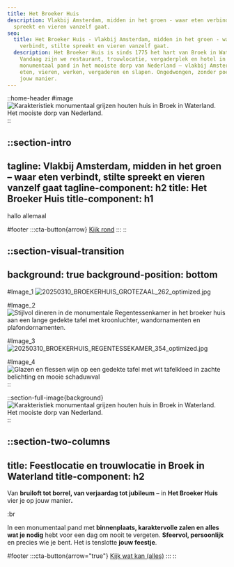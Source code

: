 ```yaml
---
title: Het Broeker Huis
description: Vlakbij Amsterdam, midden in het groen - waar eten verbindt, stilte
  spreekt en vieren vanzelf gaat.
seo:
  title: Het Broeker Huis - Vlakbij Amsterdam, midden in het groen - waar eten
    verbindt, stilte spreekt en vieren vanzelf gaat.
  description: Het Broeker Huis is sinds 1775 het hart van Broek in Waterland.
    Vandaag zijn we restaurant, trouwlocatie, vergaderplek en hotel in één. Een
    monumentaal pand in het mooiste dorp van Nederland – vlakbij Amsterdam. Kom
    eten, vieren, werken, vergaderen en slapen. Ongedwongen, zonder poeha, op
    jouw manier.
---
```


::home-header
#image
![Karakteristiek monumentaal grijzen houten huis in Broek in Waterland. Het mooiste dorp van Nederland.](/HOME/1.%20HOME_Hero_20250310_BROEKERHUIS_SCENERY_369_optimized_enhanced.jpg)
::

::section-intro
---
tagline: Vlakbij Amsterdam, midden in het groen – waar eten verbindt, stilte
  spreekt en vieren vanzelf gaat
tagline-component: h2
title: Het Broeker Huis
title-component: h1
---
hallo allemaal

#footer
  :::cta-button{arrow}
  [Kijk rond](#)
  :::
::

::section-visual-transition
---
background: true
background-position: bottom
---
#Image_1
![20250310\_BROEKERHUIS\_GROTEZAAL\_262\_optimized.jpg](/Grote%20Zaal/20250310_BROEKERHUIS_GROTEZAAL_262_optimized.jpg)

#Image_2
![Stijlvol dineren in de monumentale Regentessenkamer in het broeker huis aan een lange gedekte tafel met kroonluchter, wandornamenten en plafondornamenten.](/20250310_BROEKERHUIS_REGENTESSEKAMER_073.JPG)

#Image_3
![20250310\_BROEKERHUIS\_REGENTESSEKAMER\_354\_optimized.jpg](/Regentessenkamer/20250310_BROEKERHUIS_REGENTESSEKAMER_354_optimized.jpg)

#Image_4
![Glazen en flessen wijn op een gedekte tafel met wit tafelkleed  in zachte belichting en mooie schaduwval](/20250310_BROEKERHUIS_REGENTESSEKAMER_395_optimized.jpg)
::

::section-full-image{background}
![Karakteristiek monumentaal grijzen houten huis in Broek in Waterland. Het mooiste dorp van Nederland.](/HOME/3.%20HOME_H2_Trouwlocatie_20250310_BROEKERHUIS_GROTEZAAL_122_optimized_enhanced.jpg)
::

::section-two-columns
---
title: Feestlocatie en trouwlocatie in Broek in Waterland
title-component: h2
---
Van **bruiloft tot borrel, van verjaardag tot jubileum** – in **Het Broeker Huis** vier je op jouw manie&#x72;**.**

:br

In een monumentaal pand met **binnenplaats, karaktervolle zalen en alles wat je nodig** hebt voor een dag om nooit te vergeten. **Sfeervol, persoonlijk** en precies wie je bent. Het is tenslotte **jouw feestje**.

#footer
  :::cta-button{arrow="true"}
  [Kijk wat kan (alles)](/evenementen/Trouwen)
  :::
::
